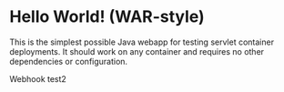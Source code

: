 Hello World! (WAR-style)
===============

This is the simplest possible Java webapp for testing servlet container deployments.  It should work on any container and requires no other dependencies or configuration.

Webhook test2
